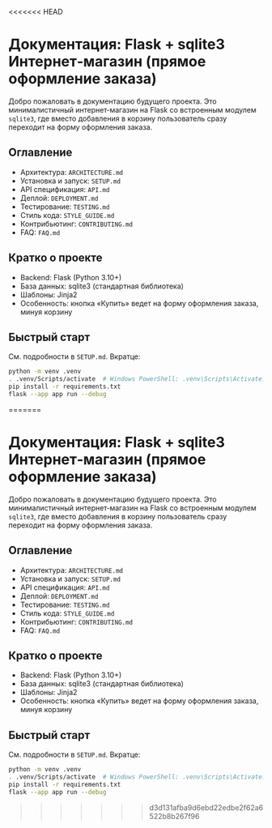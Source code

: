 <<<<<<< HEAD
# Документация: Flask + sqlite3 Интернет‑магазин (прямое оформление заказа)

Добро пожаловать в документацию будущего проекта. Это минималистичный интернет‑магазин на Flask со встроенным модулем `sqlite3`, где вместо добавления в корзину пользователь сразу переходит на форму оформления заказа.

## Оглавление
- Архитектура: `ARCHITECTURE.md`
- Установка и запуск: `SETUP.md`
- API спецификация: `API.md`
- Деплой: `DEPLOYMENT.md`
- Тестирование: `TESTING.md`
- Стиль кода: `STYLE_GUIDE.md`
- Контрибьютинг: `CONTRIBUTING.md`
- FAQ: `FAQ.md`

## Кратко о проекте
- Backend: Flask (Python 3.10+)
- База данных: sqlite3 (стандартная библиотека)
- Шаблоны: Jinja2
- Особенность: кнопка «Купить» ведет на форму оформления заказа, минуя корзину

## Быстрый старт
См. подробности в `SETUP.md`. Вкратце:
```bash
python -m venv .venv
. .venv/Scripts/activate  # Windows PowerShell: .venv\Scripts\Activate.ps1
pip install -r requirements.txt
flask --app app run --debug
```


=======
# Документация: Flask + sqlite3 Интернет‑магазин (прямое оформление заказа)

Добро пожаловать в документацию будущего проекта. Это минималистичный интернет‑магазин на Flask со встроенным модулем `sqlite3`, где вместо добавления в корзину пользователь сразу переходит на форму оформления заказа.

## Оглавление
- Архитектура: `ARCHITECTURE.md`
- Установка и запуск: `SETUP.md`
- API спецификация: `API.md`
- Деплой: `DEPLOYMENT.md`
- Тестирование: `TESTING.md`
- Стиль кода: `STYLE_GUIDE.md`
- Контрибьютинг: `CONTRIBUTING.md`
- FAQ: `FAQ.md`

## Кратко о проекте
- Backend: Flask (Python 3.10+)
- База данных: sqlite3 (стандартная библиотека)
- Шаблоны: Jinja2
- Особенность: кнопка «Купить» ведет на форму оформления заказа, минуя корзину

## Быстрый старт
См. подробности в `SETUP.md`. Вкратце:
```bash
python -m venv .venv
. .venv/Scripts/activate  # Windows PowerShell: .venv\Scripts\Activate.ps1
pip install -r requirements.txt
flask --app app run --debug
```


>>>>>>> d3d131afba9d6ebd22edbe2f62a6522b8b267f96
